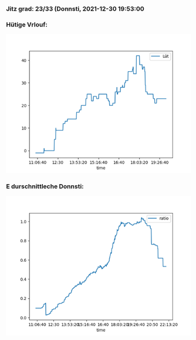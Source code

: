 ### Jitz grad: 23/33 (Donnsti, 2021-12-30 19:53:00

### Hütige Vrlouf:
![Graph](Today.png)

### E durschnittleche Donnsti:
![Graph](Donnsti.png)